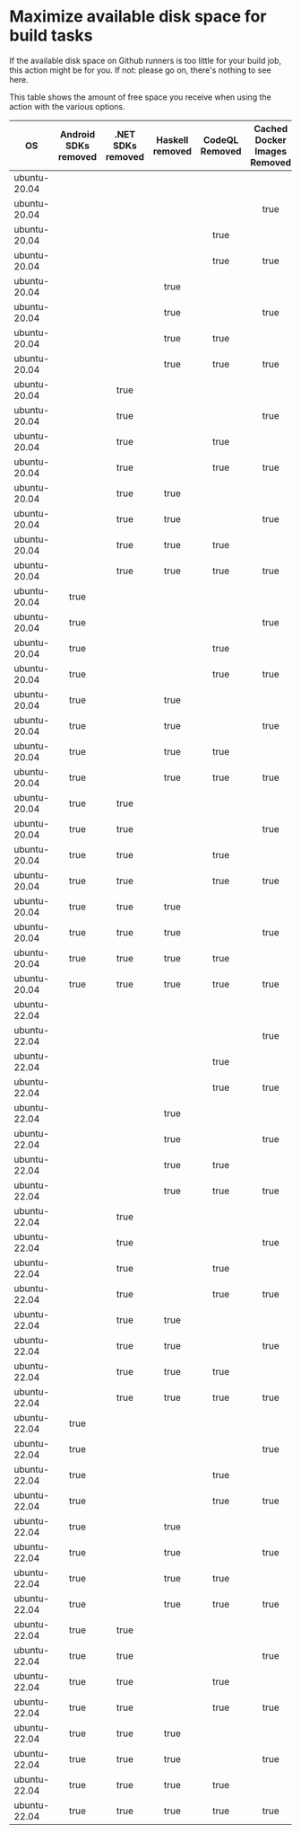 # Maximize available disk space for build tasks

If the available disk space on Github runners is too little for your build job, this action might be for you.
If not: please go on, there's nothing to see here.

This table shows the amount of free space you receive when using the action with the various options.

OS | Android SDKs removed | .NET SDKs removed | Haskell removed | CodeQL Removed | Cached Docker Images Removed | GB freed | GB free | Elapsed Time (seconds) |
---|:--------------------:|:-----------------:|:---------------:|:--------------:|:----------------------------:|:--------:|:-------:|:----------------------:|
ubuntu-20.04 |  |  |  |  |  | 7 | 26 | 2
ubuntu-20.04 |  |  |  |  | true | 13 | 32 | 27
ubuntu-20.04 |  |  |  | true |  | 15 | 34 | 3
ubuntu-20.04 |  |  |  | true | true | 21 | 40 | 27
ubuntu-20.04 |  |  | true |  |  | 7 | 26 | 2
ubuntu-20.04 |  |  | true |  | true | 12 | 32 | 22
ubuntu-20.04 |  |  | true | true |  | 15 | 34 | 4
ubuntu-20.04 |  |  | true | true | true | 21 | 40 | 24
ubuntu-20.04 |  | true |  |  |  | 9 | 28 | 3
ubuntu-20.04 |  | true |  |  | true | 14 | 33 | 38
ubuntu-20.04 |  | true |  | true |  | 17 | 36 | 5
ubuntu-20.04 |  | true |  | true | true | 22 | 42 | 40
ubuntu-20.04 |  | true | true |  |  | 9 | 28 | 6
ubuntu-20.04 |  | true | true |  | true | 14 | 33 | 26
ubuntu-20.04 |  | true | true | true |  | 17 | 36 | 8
ubuntu-20.04 |  | true | true | true | true | 23 | 42 | 24
ubuntu-20.04 | true |  |  |  |  | 19 | 38 | 41
ubuntu-20.04 | true |  |  |  | true | 25 | 44 | 65
ubuntu-20.04 | true |  |  | true |  | 27 | 46 | 46
ubuntu-20.04 | true |  |  | true | true | 33 | 52 | 43
ubuntu-20.04 | true |  | true |  |  | 19 | 38 | 51
ubuntu-20.04 | true |  | true |  | true | 25 | 44 | 82
ubuntu-20.04 | true |  | true | true |  | 27 | 47 | 46
ubuntu-20.04 | true |  | true | true | true | 33 | 52 | 27
ubuntu-20.04 | true | true |  |  |  | 21 | 40 | 61
ubuntu-20.04 | true | true |  |  | true | 26 | 45 | 87
ubuntu-20.04 | true | true |  | true |  | 29 | 48 | 16
ubuntu-20.04 | true | true |  | true | true | 34 | 53 | 78
ubuntu-20.04 | true | true | true |  |  | 21 | 40 | 13
ubuntu-20.04 | true | true | true |  | true | 26 | 45 | 82
ubuntu-20.04 | true | true | true | true |  | 29 | 48 | 11
ubuntu-20.04 | true | true | true | true | true | 34 | 53 | 32
ubuntu-22.04 |  |  |  |  |  | 8 | 30 | 2
ubuntu-22.04 |  |  |  |  | true | 12 | 34 | 30
ubuntu-22.04 |  |  |  | true |  | 15 | 37 | 3
ubuntu-22.04 |  |  |  | true | true | 20 | 42 | 8
ubuntu-22.04 |  |  | true |  |  | 8 | 30 | 2
ubuntu-22.04 |  |  | true |  | true | 12 | 34 | 11
ubuntu-22.04 |  |  | true | true |  | 15 | 37 | 4
ubuntu-22.04 |  |  | true | true | true | 20 | 42 | 27
ubuntu-22.04 |  | true |  |  |  | 9 | 31 | 3
ubuntu-22.04 |  | true |  |  | true | 13 | 35 | 27
ubuntu-22.04 |  | true |  | true |  | 17 | 39 | 4
ubuntu-22.04 |  | true |  | true | true | 21 | 43 | 23
ubuntu-22.04 |  | true | true |  |  | 9 | 31 | 4
ubuntu-22.04 |  | true | true |  | true | 13 | 35 | 33
ubuntu-22.04 |  | true | true | true |  | 17 | 39 | 3
ubuntu-22.04 |  | true | true | true | true | 21 | 43 | 9
ubuntu-22.04 | true |  |  |  |  | 19 | 41 | 13
ubuntu-22.04 | true |  |  |  | true | 23 | 45 | 99
ubuntu-22.04 | true |  |  | true |  | 27 | 49 | 13
ubuntu-22.04 | true |  |  | true | true | 31 | 53 | 30
ubuntu-22.04 | true |  | true |  |  | 19 | 41 | 80
ubuntu-22.04 | true |  | true |  | true | 23 | 45 | 96
ubuntu-22.04 | true |  | true | true |  | 27 | 49 | 97
ubuntu-22.04 | true |  | true | true | true | 32 | 54 | 35
ubuntu-22.04 | true | true |  |  |  | 21 | 43 | 18
ubuntu-22.04 | true | true |  |  | true | 26 | 48 | 92
ubuntu-22.04 | true | true |  | true |  | 29 | 51 | 96
ubuntu-22.04 | true | true |  | true | true | 33 | 55 | 114
ubuntu-22.04 | true | true | true |  |  | 21 | 43 | 103
ubuntu-22.04 | true | true | true |  | true | 26 | 48 | 31
ubuntu-22.04 | true | true | true | true |  | 29 | 51 | 14
ubuntu-22.04 | true | true | true | true | true | 34 | 56 | 22
